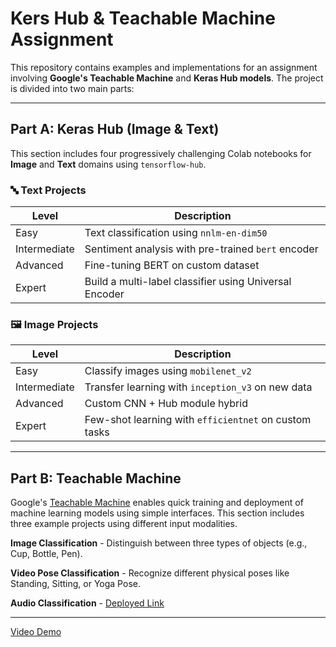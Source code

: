 # Kers Hub & Teachable Machine Assignment

This repository contains examples and implementations for an assignment involving **Google's Teachable Machine** and **Keras Hub models**. The project is divided into two main parts:

---

## Part A: Keras Hub (Image & Text)

This section includes four progressively challenging Colab notebooks for **Image** and **Text** domains using `tensorflow-hub`.

### 🔤 Text Projects

| Level       | Description                                           | 
|-------------|-------------------------------------------------------|
| Easy        | Text classification using `nnlm-en-dim50`            | [Colab]()      | [Video]()          |
| Intermediate| Sentiment analysis with pre-trained `bert` encoder   | [Colab]()      | [Video]()          |
| Advanced    | Fine-tuning BERT on custom dataset                   | [Colab]()      | [Video]()          |
| Expert      | Build a multi-label classifier using Universal Encoder| [Colab]()      | [Video]()          |

### 🖼️ Image Projects

| Level       | Description                                             | 
|-------------|---------------------------------------------------------|
| Easy        | Classify images using `mobilenet_v2`                   | [Colab]()      | [Video]()          |
| Intermediate| Transfer learning with `inception_v3` on new data     | [Colab]()      | [Video]()          |
| Advanced    | Custom CNN + Hub module hybrid                         | [Colab]()      | [Video]()          |
| Expert      | Few-shot learning with `efficientnet` on custom tasks | [Colab]()      | [Video]()          |

---

## Part B: Teachable Machine

Google's [Teachable Machine](https://teachablemachine.withgoogle.com/) enables quick training and deployment of machine learning models using simple interfaces. This section includes three example projects using different input modalities.

**Image Classification** - Distinguish between three types of objects (e.g., Cup, Bottle, Pen).

**Video Pose Classification** - Recognize different physical poses like Standing, Sitting, or Yoga Pose.

**Audio Classification** - [Deployed Link](https://teachablemachine.withgoogle.com/models/zIskkmIm4/)

---

[Video Demo]()